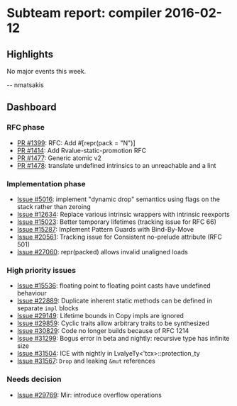 # Subteam report: compiler 2016-02-12

## Highlights

No major events this week.

-- nmatsakis

## Dashboard

### RFC phase

- [PR #1399](https://github.com/rust-lang/rfcs/pull/1399):
  RFC: Add #[repr(pack = "N")]
- [PR #1414](https://github.com/rust-lang/rfcs/pull/1414):
  Add Rvalue-static-promotion RFC
- [PR #1477](https://github.com/rust-lang/rfcs/pull/1477):
  Generic atomic v2
- [PR #1478](https://github.com/rust-lang/rfcs/pull/1478):
  translate undefined intrinsics to an unreachable and a lint

### Implementation phase

- [Issue #5016](https://github.com/rust-lang/rust/issues/5016):
  implement "dynamic drop" semantics using flags on the stack rather than zeroing
- [Issue #12634](https://github.com/rust-lang/rust/issues/12634):
  Replace various intrinsic wrappers with intrinsic reexports
- [Issue #15023](https://github.com/rust-lang/rust/issues/15023):
  Better temporary lifetimes (tracking issue for RFC 66)
- [Issue #15287](https://github.com/rust-lang/rust/issues/15287):
  Implement Pattern Guards with Bind-By-Move
- [Issue #20561](https://github.com/rust-lang/rust/issues/20561):
  Tracking issue for Consistent no-prelude attribute (RFC 501)
- [Issue #27060](https://github.com/rust-lang/rust/issues/27060):
  repr(packed) allows invalid unaligned loads

### High priority issues

- [Issue #15536](https://github.com/rust-lang/rust/issues/15536):
  floating point to floating point casts have undefined behaviour
- [Issue #22889](https://github.com/rust-lang/rust/issues/22889):
  Duplicate inherent static methods can be defined in separate `impl` blocks
- [Issue #29149](https://github.com/rust-lang/rust/issues/29149):
  Lifetime bounds in Copy impls are ignored
- [Issue #29859](https://github.com/rust-lang/rust/issues/29859):
  Cyclic traits allow arbitrary traits to be synthesized
- [Issue #30829](https://github.com/rust-lang/rust/issues/30829):
  Code no longer builds because of RFC 1214
- [Issue #31299](https://github.com/rust-lang/rust/issues/31299):
  Bogus error in beta and nightly: recursive type has infinite size
- [Issue #31504](https://github.com/rust-lang/rust/issues/31504):
  ICE with nightly in LvalyeTy<'tcx>::protection_ty
- [Issue #31567](https://github.com/rust-lang/rust/issues/31567):
  `Drop` and leaking `&mut` references

### Needs decision

- [Issue #29769](https://github.com/rust-lang/rust/issues/29769):
  Mir: introduce overflow operations
